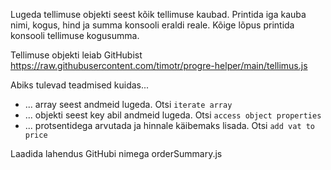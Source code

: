 Lugeda tellimuse objekti seest kõik tellimuse kaubad. Printida iga kauba nimi, kogus, hind ja summa konsooli eraldi reale. 
Kõige lõpus printida konsooli tellimuse kogusumma. 

Tellimuse objekti leiab GitHubist https://raw.githubusercontent.com/timotr/progre-helper/main/tellimus.js 

Abiks tulevad teadmised kuidas... 
* ... array seest andmeid lugeda.  Otsi `iterate array` 
* ... objekti seest key abil andmeid lugeda. Otsi `access object properties` 
* ... protsentidega arvutada ja hinnale käibemaks lisada. Otsi `add vat to price` 

Laadida lahendus GitHubi nimega orderSummary.js 
